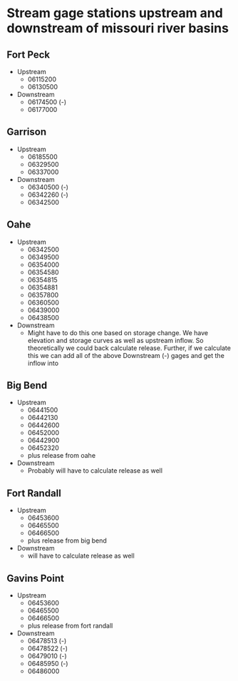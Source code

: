 # Stream gage stations upstream and downstream of missouri river basins

## Fort Peck

* Upstream
  * 06115200
  * 06130500
* Downstream
  * 06174500 (-)
  * 06177000

## Garrison

* Upstream
  * 06185500
  * 06329500
  * 06337000
* Downstream
  * 06340500 (-)
  * 06342260 (-)
  * 06342500

## Oahe

* Upstream
  * 06342500
  * 06349500
  * 06354000
  * 06354580
  * 06354815
  * 06354881
  * 06357800
  * 06360500
  * 06439000
  * 06438500
* Downstream
  * Might have to do this one based on storage change. We have elevation and storage curves as well as upstream inflow. So theoretically we could back calculate release. Further, if we calculate this we can add all of the above Downstream (-) gages and get the inflow into 

## Big Bend

* Upstream  
  * 06441500
  * 06442130
  * 06442600
  * 06452000
  * 06442900
  * 06452320
  * plus release from oahe
* Downstream
  * Probably will have to calculate release as well

## Fort Randall

* Upstream
  * 06453600
  * 06465500
  * 06466500
  * plus release from big bend
* Downstream
  * will have to calculate release as well

## Gavins Point

* Upstream
  * 06453600
  * 06465500
  * 06466500
  * plus release from fort randall
* Downstream
  * 06478513 (-)
  * 06478522 (-)
  * 06479010 (-)
  * 06485950 (-)
  * 06486000

